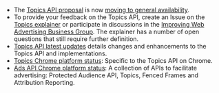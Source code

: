 *  The [Topics API proposal](https://github.com/jkarlin/topics) is now [moving to general availability](/blog/privacy-sandbox-launch/).
*  To provide your feedback on the Topics API, create an Issue on the [Topics explainer](https://github.com/jkarlin/topics/issues) or participate in discussions in the [Improving Web Advertising Business Group](https://www.w3.org/community/web-adv/participants). The explainer has a number of open questions that still require further definition.
*  [Topics API latest updates](/docs/privacy-sandbox/topics/latest/) details changes and enhancements to the Topics API and implementations.
*  [Topics Chrome platform status](https://chromestatus.com/feature/5680923054964736): Specific to the Topics API on Chrome.
*  [Ads API Chrome platform status](https://chromestatus.com/feature/5100526168440832): A collection of APIs to facilitate advertising: Protected Audience API, Topics, Fenced Frames and Attribution Reporting.
